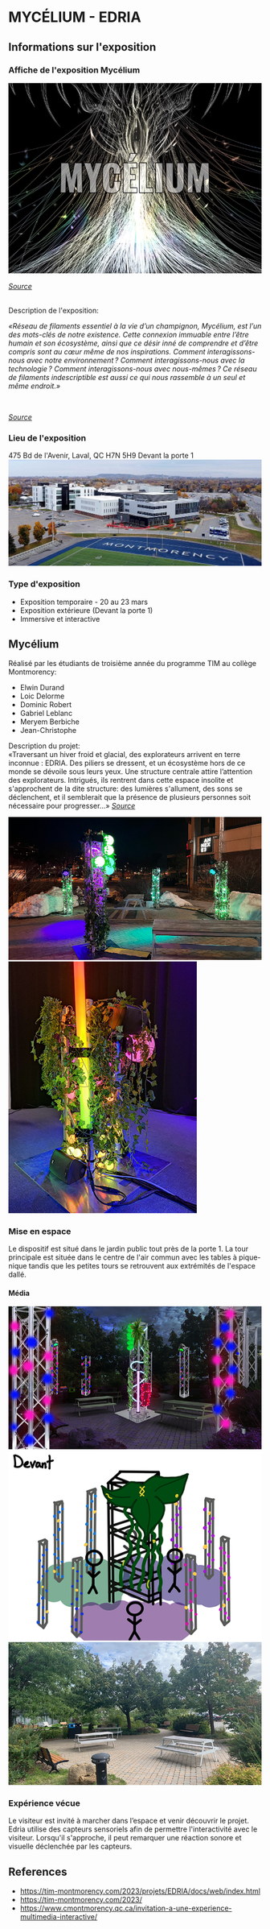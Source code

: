 # MYCÉLIUM - EDRIA
## Informations sur l'exposition

### Affiche de l'exposition Mycélium

<img src="https://github.com/jejed8/-H23_V13_inspirations_DUVERSEAU/blob/main/Mycelium/medias/mycelium_affiche.jpeg">

*[Source](https://www.cmontmorency.qc.ca/invitation-a-une-experience-multimedia-interactive/)*

<br>
<bold>Description de l'exposition:<bold>
<br>

*«Réseau de filaments essentiel à la vie d’un champignon, Mycélium, est l’un des mots-clés de notre existence. Cette connexion immuable entre l’être humain et son écosystème, ainsi que ce désir inné de comprendre et d’être compris sont au cœur même de nos inspirations. Comment interagissons-nous avec notre environnement ? Comment interagissons-nous avec la technologie ? Comment interagissons-nous avec nous-mêmes ? Ce réseau de filaments indescriptible est aussi ce qui nous rassemble à un seul et même endroit.»* 

<br>

*[Source](https://tim-montmorency.com/2023/)*

### Lieu de l'exposition
475 Bd de l'Avenir, Laval, QC H7N 5H9
Devant la porte 1
<img src="https://github.com/jejed8/-H23_V13_inspirations_DUVERSEAU/blob/main/Mycelium/medias/college_montmorency.png">

### Type d'exposition
- Exposition temporaire - 20 au 23 mars
- Exposition extérieure (Devant la porte 1)
- Immersive et interactive

## Mycélium
Réalisé par les étudiants de troisième année du programme TIM au collège Montmorency:
  - Elwin Durand
  - Loic Delorme
  - Dominic Robert
  - Gabriel Leblanc
  - Meryem Berbiche
  - Jean-Christophe

Description du projet:
<br>
«Traversant un hiver froid et glacial, des explorateurs arrivent en terre inconnue : EDRIA. Des piliers se dressent, et un écosystème hors de ce monde se dévoile sous leurs yeux. Une structure centrale attire l’attention des explorateurs. Intrigués, ils rentrent dans cette espace insolite et s'approchent de la dite structure: des lumières s'allument, des sons se déclenchent, et il semblerait que la présence de plusieurs personnes soit nécessaire pour progresser...» *[Source](https://tim-montmorency.com/2023/projets/EDRIA/docs/web/index.html)*
<br>
 
  
<div style="display:inline-block">
  <img src="https://github.com/jejed8/-H23_V13_inspirations_DUVERSEAU/blob/main/Mycelium/medias/photo_edria_01.png">
  <img src="https://github.com/jejed8/-H23_V13_inspirations_DUVERSEAU/blob/main/Mycelium/medias/photo_edria_02.png">
</div>

<br>
  
### Mise en espace

Le dispositif est situé dans le jardin public tout près de la porte 1. La tour principale est située dans le centre de l'air commun avec les tables à pique-nique tandis que les petites tours se retrouvent aux extrémités de l'espace dallé. 

#### Média
<div style="display:inline-block">
  <img src="https://github.com/jejed8/-H23_V13_inspirations_DUVERSEAU/blob/main/Mycelium/medias/visualisation_edria.png">
  <img src="https://github.com/jejed8/-H23_V13_inspirations_DUVERSEAU/blob/main/Mycelium/medias/croquis_edria.png">
  <img src="https://github.com/jejed8/-H23_V13_inspirations_DUVERSEAU/blob/main/Mycelium/medias/espace_edria.png">
</div>
  
### Expérience vécue

Le visiteur est invité à marcher dans l’espace et venir découvrir le projet. Edria utilise des capteurs sensoriels afin de permettre l'interactivité avec le visiteur. Lorsqu'il s'approche, il peut remarquer une réaction sonore et visuelle déclenchée par les capteurs.
  
## References 

- https://tim-montmorency.com/2023/projets/EDRIA/docs/web/index.html
- https://tim-montmorency.com/2023/
- https://www.cmontmorency.qc.ca/invitation-a-une-experience-multimedia-interactive/
  
  
